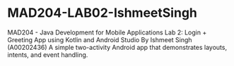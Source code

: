 # MAD204-LAB02-IshmeetSingh
MAD204 - Java Development for Mobile Applications Lab 2: Login + Greeting App using Kotlin and Android Studio By Ishmeet Singh (A00202436) A simple two-activity Android app that demonstrates layouts, intents, and event handling.
